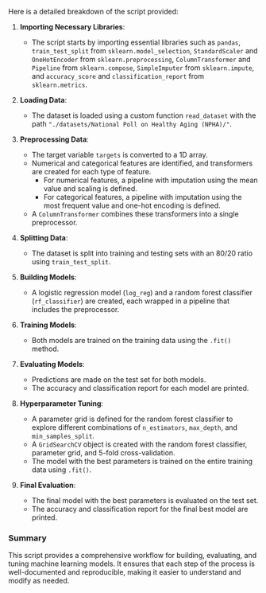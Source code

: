 Here is a detailed breakdown of the script provided:

1. **Importing Necessary Libraries**:
   - The script starts by importing essential libraries such as `pandas`, `train_test_split` from `sklearn.model_selection`, `StandardScaler` and `OneHotEncoder` from `sklearn.preprocessing`, `ColumnTransformer` and `Pipeline` from `sklearn.compose`, `SimpleImputer` from `sklearn.impute`, and `accuracy_score` and `classification_report` from `sklearn.metrics`.

2. **Loading Data**:
   - The dataset is loaded using a custom function `read_dataset` with the path `"./datasets/National Poll on Healthy Aging (NPHA)/"`.

3. **Preprocessing Data**:
   - The target variable `targets` is converted to a 1D array.
   - Numerical and categorical features are identified, and transformers are created for each type of feature.
     - For numerical features, a pipeline with imputation using the mean value and scaling is defined.
     - For categorical features, a pipeline with imputation using the most frequent value and one-hot encoding is defined.
   - A `ColumnTransformer` combines these transformers into a single preprocessor.

4. **Splitting Data**:
   - The dataset is split into training and testing sets with an 80/20 ratio using `train_test_split`.

5. **Building Models**:
   - A logistic regression model (`log_reg`) and a random forest classifier (`rf_classifier`) are created, each wrapped in a pipeline that includes the preprocessor.

6. **Training Models**:
   - Both models are trained on the training data using the `.fit()` method.

7. **Evaluating Models**:
   - Predictions are made on the test set for both models.
   - The accuracy and classification report for each model are printed.

8. **Hyperparameter Tuning**:
   - A parameter grid is defined for the random forest classifier to explore different combinations of `n_estimators`, `max_depth`, and `min_samples_split`.
   - A `GridSearchCV` object is created with the random forest classifier, parameter grid, and 5-fold cross-validation.
   - The model with the best parameters is trained on the entire training data using `.fit()`.

9. **Final Evaluation**:
   - The final model with the best parameters is evaluated on the test set.
   - The accuracy and classification report for the final best model are printed.

### Summary
This script provides a comprehensive workflow for building, evaluating, and tuning machine learning models. It ensures that each step of the process is well-documented and reproducible, making it easier to understand and modify as needed.